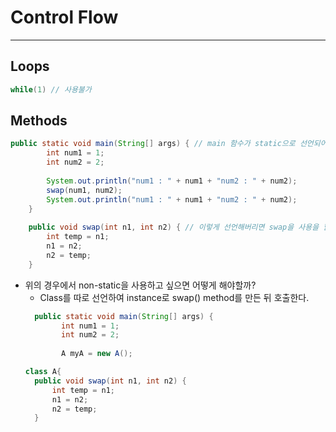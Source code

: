 # Control Flow
---
## Loops
```java
while(1) // 사용불가
```

## Methods
```java
public static void main(String[] args) { // main 함수가 static으로 선언되어있어서, 다른 함수들 선언 또한 모두 static으로 선언해야 한다.
		int num1 = 1;
		int num2 = 2;
		
		System.out.println("num1 : " + num1 + "num2 : " + num2);
		swap(num1, num2);
		System.out.println("num1 : " + num1 + "num2 : " + num2);
	}
	
	public void swap(int n1, int n2) { // 이렇게 선언해버리면 swap을 사용을 할 수가 없다. public static void가 되어야 한다.
		int temp = n1;
		n1 = n2;
		n2 = temp;
	}
```
- 위의 경우에서 non-static을 사용하고 싶으면 어떻게 해야할까?
  - Class를 따로 선언하여 instance로 swap() method를 만든 뒤 호출한다.
  ```java
    public static void main(String[] args) {
		  int num1 = 1;
		  int num2 = 2;
		
		  A myA = new A();
  
  class A{
	public void swap(int n1, int n2) {
		int temp = n1;
		n1 = n2;
		n2 = temp;
	}
  ```
